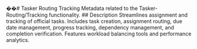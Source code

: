 ��#   T a s k e r   R o u t i n g   T r a c k i n g 
 
 
 
 M e t a d a t a   r e l a t e d   t o   t h e   T a s k e r - R o u t i n g / T r a c k i n g   f u n c t i o n a l i t y . 
 
 
 
 # #   D e s c r i p t i o n 
 
 
 
 S t r e a m l i n e s   a s s i g n m e n t   a n d   t r a c k i n g   o f   o f f i c i a l   t a s k s .   I n c l u d e s   t a s k   c r e a t i o n ,   a s s i g n m e n t   r o u t i n g ,   d u e   d a t e   m a n a g e m e n t ,   p r o g r e s s   t r a c k i n g ,   d e p e n d e n c y   m a n a g e m e n t ,   a n d   c o m p l e t i o n   v e r i f i c a t i o n .   F e a t u r e s   w o r k l o a d   b a l a n c i n g   t o o l s   a n d   p e r f o r m a n c e   a n a l y t i c s . 
 
 
